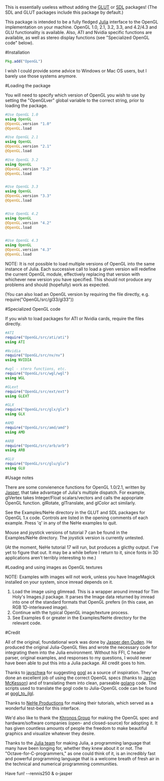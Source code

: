This is essentially useless without adding the
[GLUT](https://www.github.com/rennis250/GLUT.jl.git) or
[SDL](https://www.github.com/rennis250/SDL.jl.git) packages! (The SDL
and GLUT packages include this package by default.)

This package is intended to be a fully fledged
[Julia](http://www.julialang.org) interface to the OpenGL implementation
on your machine.  OpenGL 1.0, 2.1, 3.2, 3.3, and 4.2/4.3 and GLU
functionality is available.  Also, ATI and Nvidia specific functions are
available, as well as stereo display functions (see "Specialized OpenGL
code" below).

#Installation

```julia
Pkg.add("OpenGL")
```

I wish I could provide some advice to Windows or Mac OS users, but I
barely use those systems anymore.

#Loading the package

You will need to specify which version of OpenGL you wish to use by
setting the "OpenGLver" global variable to the correct string, prior to
loading the package.

```julia
#Use OpenGL 1.0
using OpenGL
@OpenGL.version "1.0"
@OpenGL.load

#Use OpenGL 2.1
using OpenGL
@OpenGL.version "2.1"
@OpenGL.load

#Use OpenGL 3.2
using OpenGL
@OpenGL.version "3.2"
@OpenGL.load


#Use OpenGL 3.3
using OpenGL
@OpenGL.version "3.3"
@OpenGL.load


#Use OpenGL 4.2
using OpenGL
@OpenGL.version "4.2"
@OpenGL.load


#Use OpenGL 4.3
using OpenGL
@OpenGL.version "4.3"
@OpenGL.load

```

NOTE: It is not possible to load multiple versions of OpenGL into the
same instance of Julia.  Each successive call to load a given version
will redefine the current OpenGL module, effectively replacing that
version with whichever new version you have specified.  This should not
produce any problems and should (hopefully) work as expected.

(You can also load an OpenGL version by requiring the file directly,
e.g. require("OpenGL/src/gl33/gl33"))

#Specialized OpenGL code

If you wish to load packages for ATI or Nvidia cards, require the files
directly.

```julia
#ATI
require("OpenGL/src/ati/ati")
using ATI

#Nvidia
require("OpenGL/src/nv/nv")
using NVIDIA

#wgl - stero functions, etc.
require("OpenGL/src/wgl/wgl")
using WGL

#GLext
require("OpenGL/src/ext/ext")
using GLEXT

#GLX
require("OpenGL/src/glx/glx")
using GLX

#AMD
require("OpenGL/src/amd/amd")
using AMD

#ARB
require("OpenGL/src/arb/arb")
using ARB

#GLU
require("OpenGL/src/glu/glu")
using GLU
```

#Usage notes

There are some convienence functions for OpenGL 1.0/2.1, written
by [Jasper](https://github.com/o-jasper), that take advantage of
Julia's multiple dispatch.  For example, glVertex takes Integer/Float
scalars/vectors and calls the appopriate OpenGL function.  glRotate,
glTranslate, and glColor act similarly.

See the Examples/NeHe directory in the GLUT and SDL packages for OpenGL
1.x code. Controls are listed in the opening comments of each example. Press 'q' in any of the NeHe examples to quit.

Mouse and joystick versions of tutorial 7 can be found in the
Examples/NeHe directory.  The joystick version is currently untested.

(At the moment, NeHe tutorial 17 will run, but produces a glicthy
output.  I've yet to figure that out.  It may be a while before I return
to it, since fonts in 3D applications aren't terribly interesting to
me.)

#Loading and using images as OpenGL textures

NOTE: Examples with images will not work, unless you have ImageMagick
installed on your system, since imread depends on it.

1. Load the image using glimread.  This is a wrapper around imread for Tim Holy's Images.jl package.  It parses the Image data returned by imread into one of the standard formats that OpenGL prefers (in this case, an RGB 1D-interleaved image).
2. Continue with the typical OpenGL image/texture process.
3. See Examples 6 or greater in the Examples/NeHe directory for the relevant
	 code.

#Credit

All of the original, foundational work was done by [Jasper den
Ouden](https://github.com/o-jasper).  He produced the original
Julia-OpenGL files and wrote the necessary code for integrating them
into the Julia environment.  Without his FFI, C header parser, original
examples, and responses to my questions, I would never have been able to
put this into a Julia package.  All credit goes to him.

Thanks to [jayschwa](https://github.com/jayschwa) for suggesting
[gogl](https://github.com/chsc/gogl.git) as a source of inspiration.
They've done an excellent job of using the correct OpenGL specs
(thanks to [Jason McKesson](https://bitbucket.org/alfonse/gl-xml-specs)) and of translating them into clean, parseable
[golang](http://www.golang.org) code.  The scripts used to translate the
gogl code to Julia-OpenGL code can be found at
[gogl_to_jlgl](https://www.github.com/rennis250/gogl_to_jlgl.git).

Thanks to [NeHe Productions](http://nehe.gamedev.net) for making their
tutorials, which served as a wonderful test-bed for this interface.

We'd also like to thank the [Khronos Group](http://www.opengl.org)
for making the OpenGL spec and hardware/software companies (open- and
closed-source) for adopting it. It has given countless amounts of people
the freedom to make beautiful graphics and visualize whatever they
desire.

Thanks to the [Julia team](http://julialang.org) for making Julia, a
programming language that many have been longing for, whether they knew
about it or not. The "Octave-for-C-programmers," as one could think of
it, is an incredibly fast and powerful programming language that is a
welcome breath of fresh air in the technical and numerical programming
communities.

Have fun!
--rennis250 & o-jasper
